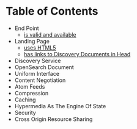 # Table of Contents

* End Point
  * [is valid and available](#EndPoint/validendpoint)
* Landing Page
  * [uses HTML5](#LandingPage/html5)
  * [has links to Discovery Documents in Head](#LandingPage/discoverydoc)
* Discovery Service
* OpenSearch Document
* Uniform Interface
* Content Negotiation
* Atom Feeds
* Compression
* Caching
* Hypermedia As The Engine Of State
* Security
* Cross Origin Resource Sharing
